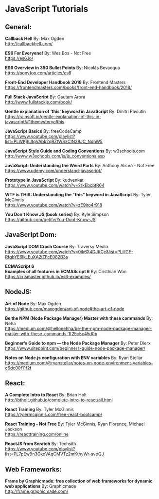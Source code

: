 # JavaScript Tutorials

## General:<br>

**Callback Hell**
By: Max Ogden<br>
http://callbackhell.com/

**ES6 For Everyone!**
By: Wes Bos - Not Free<br>
https://es6.io/

**ES6 Overview in 350 Bullet Points**
By: Nicolás Bevacqua<br>
https://ponyfoo.com/articles/es6

**Front-End Developer Handbook 2018**
By: Frontend Masters<br>
https://frontendmasters.com/books/front-end-handbook/2018/

**Full Stack JavaScript**
By: Gautam Arora<br>
http://www.fullstackjs.com/book/

**Gentle explanation of 'this' keyword in JavaScript**
By: Dmitri Pavlutin<br>
https://rainsoft.io/gentle-explanation-of-this-in-javascript/#1themysteryofthis

**JavaScript Basics**
By:
freeCodeCamp<br>
https://www.youtube.com/playlist?list=PLWKjhJtqVAbk2qRZtWSzCIN38JC_NdhW5

**JavaScript Style Guide and Coding Conventions**
By: w3schools.com<br>
http://www.w3schools.com/js/js_conventions.asp

**JavaScript: Understanding the Weird Parts**
By: Anthony Alicea - Not Free<br>
https://www.udemy.com/understand-javascript/

**Prototype in JavaScript**
By: kudvenkat<br>
https://www.youtube.com/watch?v=2rkEbcptR64

**WTF is THIS: Understanding the "this" keyword in JavaScript**
By: Tyler McGinnis<br>
https://www.youtube.com/watch?v=zE9iro4r918

**You Don't Know JS (book series)**
By: Kyle Simpson<br>
https://github.com/getify/You-Dont-Know-JS

## JavaScript Dom:<br>

**JavaScript DOM Crash Course**
By: Traversy Media<br>
https://www.youtube.com/watch?v=0ik6X4DJKCc&list=PLillGF-RfqbYE6Ik_EuXA2iZFcE082B3s

**ECMAScript 6**<br>
**Examples of all features in ECMAScript 6**
By: Cristhian Won<br>
https://crismaster.github.io/es6-examples/

## NodeJS:<br>

**Art of Node**
By: Max Ogden<br>
https://github.com/maxogden/art-of-node#the-art-of-node

**Be the NPM (Node Package Manager) Master with these commands**
By: Neha<br>
https://medium.com/@hellonehha/be-the-npm-node-package-manager-master-with-these-commands-1f25c5c45d0b

**Beginner’s Guide to npm — the Node Package Manager**
By: Peter Dierx<br>
https://www.sitepoint.com/beginners-guide-node-package-manager/

**Notes on Node.js configuration with ENV variables**
By: Ryan Stellar<br>
https://medium.com/@ryanstellar/notes-on-node-environment-variables-c6dc00f11f2f

## React:<br>

**A Complete Intro to React**
By: Brian Holt<br>
http://btholt.github.io/complete-intro-to-react/all.html

**React Training**
By: Tyler McGinnis<br>
https://tylermcginnis.com/free-react-bootcamp/

**React Training - Not Free**
By: Tyler McGinnis, Ryan Florence, Michael Jackson<br>
https://reacttraining.com/online

**ReactJS from Scratch**
By: Techsith<br>
https://www.youtube.com/playlist?list=PL7pEw9n3GkoVAqCMVTz2mKthyWr-svpQJ

## Web Frameworks:<br>

**Frame by Graphicmade: free collection of web frameworks for dynamic web applications**
By: Graphicmade<br>
http://frame.graphicmade.com/
